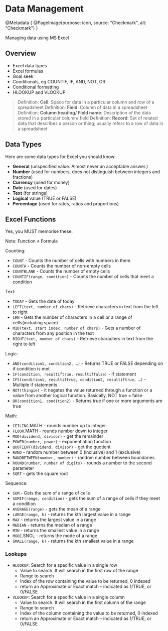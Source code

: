 # Data Management

@Metadata {
    @PageImage(purpose: icon, source: "Checkmark", alt: "Checkmark")
}

Managing data using MS Excel

## Overview
- Excel data types
- Excel formulas
- Goal seek
- Conditionals, eg COUNTIF, IF, AND, NOT, OR
- Conditional formatting
- HLOOKUP and VLOOKUP

> Definition: **Cell**: Space for data in a particular column and row of a spreadsheet
> Definition: **Field**: Column of data in a spreadsheet
> Definition: **Column heading/ Field name**: Description of the data stored in a particular column/ field
> Definition: **Record**: Set of related data that describes a person or thing; usually refers to a row of data in a spreadsheet

## Data Types
Here are some data types for Excel you should know:
- **General** (unspecified value. Almost never an acceptable answer.)
- **Number** (used for numbers, does not distinguish between integers and fractions)
- **Currency** (used for money)
- **Date** (used for dates)
- **Text** (for strings)
- **Logical** value (TRUE or FALSE)
- **Percentage** (used for rates, ratios and proportions)

## Excel Functions
Yes, you MUST memorise these.

Note: Function ≠ Formula

Counting:
- `COUNT` - Counts the number of cells with numbers in them
- `COUNTA` - Counts the number of non-empty cells
- `COUNTBLANK` - Counts the number of empty cells
- `COUNTIF(range, condition)` - Counts the number of cells that meet a condition

Text:
- `TODAY` - Gets the date of today
- `LEFT(text, number of chars)` - Retrieve characters in text from the left to right
- `LEN` - Gets the number of characters in a cell or a range of cells(including space)
- `MID(text, start index, number of chars)` - Gets a number of characters from any position in the text 
- `RIGHT(text, number of chars)` - Retrieve characters in text from the right to left

Logic:
- `AND(condition1, condition2, …)` - Returns TRUE or FALSE depending on if condition is met
- `IF(condition, resultiftrue, resultiffalse)` - If statement
- `IFS(condition1, resultiftrue, condition2, resultiftrue, …)` - Multiple if statements
- `NOT(thingie)` - it negates the value returned through a function or a value from another logical function. Basically, NOT true = false
- `OR(condition1, condition2)` - Returns true if one or more arguments are true

Math:
- `CEILING`.MATH - rounds number up to integer
- `FLOOR`.MATH - rounds number down to integer
- `MOD(dividend, divisor)` - get the remainder
- `POWER(number, power)` - exponentiation function
- `QUOTIENT(dividend, divisor)` - get the quotient
- `RAND` - random number between 0 (inclusive) and 1 (exclusive)
- `RANDBETWEEN(number, number)` - random number between boundaries
- `ROUND(number, number of digits)` - rounds a number to the second parameter
- `SQRT` - gets the square root

Sequence:
- `SUM` - Gets the sum of a range of cells
- `SUMIF(range, condition)` - gets the sum of a range of cells if they meet a condition
- `AVERAGE(range)` - gets the mean of a range
- `LARGE(range, k)` - returns the kth largest value in a range
- `MAX` - returns the largest value in a range
- `MEDIAN` - returns the median of a range
- `MIN` - returns the smallest value in a range
- `MODE`.SNGL - returns the mode of a range
- `SMALL(range, k)` - returns the kth smallest value in a range 

### Lookups
- `HLOOKUP`: Search for a specific value in a single row 
    - Value to search. It will search in the first row of the range
    - Range to search
    - Index of the row containing the value to be returned, 0 indexed
    - return an Approximate or Exact match – indicated as 1/TRUE, or 0/FALSE
- `VLOOKUP`: Search for a specific value in a single column
    - Value to search. It will search in the first column of the range
    - Range to search
    - Index of the column containing the value to be returned, 0 indexed
    - return an Approximate or Exact match – indicated as 1/TRUE, or 0/FALSE